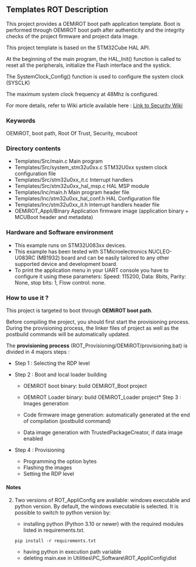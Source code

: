 ## <b>Templates ROT Description</b>

This project provides a OEMiROT boot path application template. Boot is performed through OEMiROT boot path after authenticity and the integrity checks of the project firmware and project data
image.


This project template is based on the STM32Cube HAL API.


At the beginning of the main program, the HAL\_Init() function is called to reset all the peripherals, initialize the Flash interface and the systick.


The SystemClock\_Config() function is used to configure the system clock (SYSCLK)


The maximum system clock frequency at 48Mhz is configured.


For more details, refer to Wiki article available here : [Link to Security Wiki](https://wiki.st.com/stm32mcu/wiki/Category:Security)


### <b>Keywords</b>

OEMiROT, boot path, Root Of Trust, Security, mcuboot


### <b>Directory contents</b>


* Templates/Src/main.c Main program
* Templates/Src/system\_stm32u0xx.c STM32U0xx system clock configuration file
* Templates/Src/stm32u0xx\_it.c Interrupt handlers
* Templates/Src/stm32u0xx\_hal\_msp.c HAL MSP module
* Templates/Inc/main.h Main program header file
* Templates/Inc/stm32u0xx\_hal\_conf.h HAL Configuration file
* Templates/Inc/stm32u0xx\_it.h Interrupt handlers header file
* OEMiROT\_Appli/Binary Application firmware image (application binary + MCUBoot header and metadata)


### <b>Hardware and Software environment</b>


* This example runs on STM32U083xx devices.
* This example has been tested with STMicroelectronics NUCLEO-U083RC (MB1932)
board and can be easily tailored to any other supported device
and development board.
* To print the application menu in your UART console you have to configure it using these parameters:
Speed: 115200, Data: 8bits, Parity: None, stop bits: 1, Flow control: none.


### <b>How to use it ?</b>


This project is targeted to boot through **OEMiROT boot path**.


Before compiling the project, you should first start the provisioning process. During the provisioning process, the linker files
of project as well as the postbuild commands will be automatically updated.


The **provisioning process** (ROT\_Provisioning/OEMiROT/provisioning.bat) is divided in 4 majors steps :


* Step 1 : Selecting the RDP level

* Step 2 : Boot and local loader building


	+ OEMiROT boot binary: build OEMiROT\_Boot project
	+ OEMiROT Loader binary: build OEMiROT\_Loader project* Step 3 : Images generation


	+ Code firmware image generation: automatically generated at the end of compilation (postbuild command)
	+ Data image generation with TrustedPackageCreator, if data image enabled
* Step 4 : Provisioning


	+ Programming the option bytes
	+ Flashing the images
	+ Setting the RDP level


#### <b>Notes</b>

2. Two versions of ROT\_AppliConfig are available: windows executable and python version. By default, the windows executable is selected. It
is possible to switch to python version by:


	* installing python (Python 3.10 or newer) with the required modules listed in requirements.txt.
	```
	pip install -r requirements.txt
	
	```
	* having python in execution path variable
	* deleting main.exe in Utilities\PC\_Software\ROT\_AppliConfig\dist
